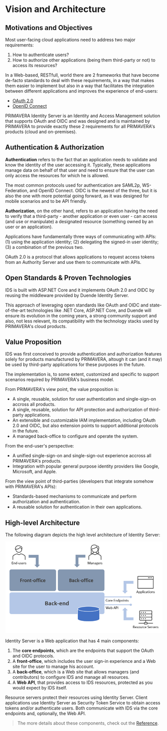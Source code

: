 # Vision and Architecture

## Motivations and Objectives

Most user-facing cloud applications need to address two major requirements:

1. How to authenticate users?
2. How to authorize other applications (being them third-party or not) to access its resources?

In a Web-based, RESTfull, world there are 2 frameworks that have become de-facto standards to deal with these requirements, in a way that makes them easier to implement but also in a way that facilitates the integration between different applications and improves the experience of end-users:

- [OAuth 2.0](https://oauth.net/2/)
- [OpenID Connect](https://openid.net/connect/)

PRIMAVERA Identity Server is an Identity and Access Management solution that supports OAuth and OIDC and was designed and is maintained by PRIMAVERA to provide exactly these 2 requirements for all PRIMAVERA's products (cloud and on-premises).

## Authentication & Authorization

**Authentication** refers to the fact that an application needs to validate and know the identity of the user accessing it. Typically, these applications manage data on behalf of that user and need to ensure that the user can only access the resources for which he is allowed.

The most common protocols used for authentication are SAML2p, WS-Federation, and OpenID Connect. OIDC is the newest of the three, but it is also the one with more potential going forward, as it was designed for mobile scenarios and to be API friendly.

**Authorization**, on the other hand, refers to an application having the need to verify that a third-party - another application or even user - can access (and use or manipulate) a designated resource (something owned by an user or an application).

Applications have fundamentally three ways of communicating with APIs: (1) using the application identity; (2) delegating the signed-in user identity; (3) a combination of the previous two.

OAuth 2.0 is a protocol that allows applications to request access tokens from an Authority Server and use them to communicate with APIs.

## Open Standards & Proven Technologies

IDS is built with ASP.NET Core and it implements OAuth 2.0 and OIDC by reusing the middleware provided by Duende Identity Server.

This approach of leveraging open standards like OAuth and OIDC and state-of-the-art technologies like .NET Core, ASP.NET Core, and Duende will ensure its evolution in the coming years, a strong community support and also, not less relevant, its compatibility with the technology stacks used by PRIMAVERA's cloud products.

## Value Proposition

IDS was first conceived to provide authentication and authorization features solely for products manufactured by PRIMAVERA, altough it can (and it may) be used by third-party applications for these purposes in the future.

The implementation is, to some extent, customized and specific to support scenarios required by PRIMAVERA's business model.

From PRIMAVERA's view point, the value proposition is:

- A single, reusable, solution for user authentication and single-sign-on accross all products.
- A single, reusable, solution for API protection and authorization of third-party applications.
- An extensible and customizable IAM implementation, including OAuth 2.0 and OIDC, but also extension points to support additional protocols in the future.
- A managed back-office to configure and operate the system.

From the end-user's perspective:

- A unified single-sign-on and single-sign-out experience accross all PRIMAVERA's products.
- Integration with popular general purpose identity providers like Google, Microsoft, and Apple.

From the view point of third-parties (developers that integrate somehow with PRIMAVERA's APIs):

- Standards-based mechanisms to communicate and perform authorization and authentication.
- A reusable solution for authentication in their own applications.

## High-level Architecture

The following diagram depicts the high level architecture of Identity Server:

![High-level Architecture](./_assets/high-level-arch.png "High-level Architecture")

Identity Server is a Web application that has 4 main components:

1. The **core endpoints**, which are the endpoints that support the OAuth and OIDC protocols.
2. A **front-office**, which includes the user sign-in experience and a Web site for the user to manage his account.
3. A **back-office**, which is a Web site that allows managers (and contributors) to configure IDS and manage all resources.
4. A **Web API**, that provides access to IDS resources, protected as you would expect by IDS itself.

Resource servers protect their resources using Identity Server. Client applications use Identity Server as Security Token Service to obtain access tokens and/or authenticate users. Both communicate with IDS via the core endpoints and, optionally, the Web API.

> The more details about these components, check out the [Reference](../ref/README.md).